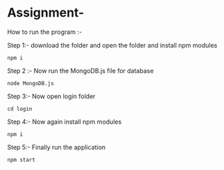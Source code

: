 # Assignment-

How to run the program :- 
 
Step 1:-   download the folder and open the folder  and install npm modules

```
npm i 
```

Step 2 :-  Now run the MongoDB.js file for database
```
node MongoDB.js
```

Step 3:- Now open login folder

```
cd login
```

Step 4:- Now again install npm modules 
```
npm i 
```

Step 5:- Finally run the application

```
npm start
```





